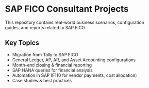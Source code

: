 # SAP FICO Consultant Projects  
This repository contains real-world business scenarios, configuration guides, and reports related to SAP FICO.  

## Key Topics  
- Migration from Tally to SAP FICO  
- General Ledger, AP, AR, and Asset Accounting configurations  
- Month-end closing & financial reporting  
- SAP HANA queries for financial analysis  
- Automation in SAP (F110 for vendor payments, cost allocation)  
- Case studies & best practices  
